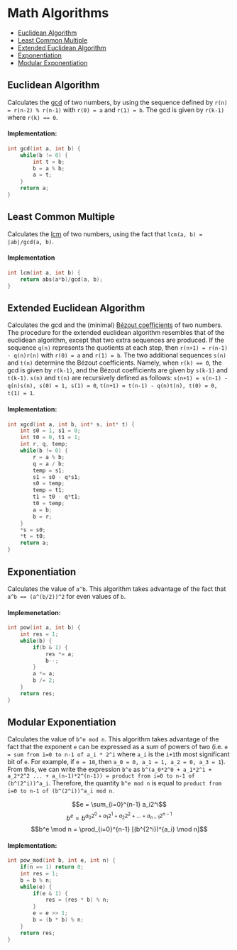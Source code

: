 # Math Algorithms

- [Euclidean Algorithm](#euclidean-algorithm)
- [Least Common Multiple](#least-common-multiple)
- [Extended Euclidean Algorithm](#extended-euclidean-algorithm)
- [Exponentiation](#exponentiation)
- [Modular Exponentiation](#modular-exponentiation)

## Euclidean Algorithm <a name="euclidean-algorithm"></a>

Calculates the [gcd](https://en.wikipedia.org/wiki/Greatest_common_divisor) of two numbers, by using the sequence defined by `r(n) = r(n-2) % r(n-1)` with `r(0) = a` and `r(1) = b`. The gcd is given by `r(k-1)` where `r(k) == 0`.

#### Implementation:

```C
int gcd(int a, int b) {
    while(b != 0) {
        int t = b;
        b = a % b;
        a = t;
    }
    return a;
}
```

## Least Common Multiple <a name="least-common-multiple"></a>

Calculates the [lcm](https://en.wikipedia.org/wiki/Least_common_multiple) of two numbers, using the fact that `lcm(a, b) = |ab|/gcd(a, b)`.

#### Implementation

```C
int lcm(int a, int b) {
    return abs(a*b)/gcd(a, b);
}
```

## Extended Euclidean Algorithm <a name="extended-euclidean-algorithm"></a>

Calculates the gcd and the (minimal) [Bézout coefficients](https://en.wikipedia.org/wiki/B%C3%A9zout%27s_identity) of two numbers. The procedure for the extended euclidean algorithm resembles that of the euclidean algorithm, except that two extra sequences are produced. If the sequence `q(n)` represents the quotients at each step, then `r(n+1) = r(n-1) - q(n)r(n)` with `r(0) = a` and `r(1) = b`. The two additional sequences `s(n)` and `t(n)` determine the Bézout coefficients. Namely, when `r(k) == 0`, the gcd is given by `r(k-1)`, and the Bézout coefficients are given by `s(k-1)` and `t(k-1)`. `s(n)` and `t(n)` are recursively defined as follows: `s(n+1) = s(n-1) - q(n)s(n), s(0) = 1, s(1) = 0`, `t(n+1) = t(n-1) - q(n)t(n), t(0) = 0, t(1) = 1`.

#### Implementation:

```C
int xgcd(int a, int b, int* s, int* t) {
    int s0 = 1, s1 = 0;
    int t0 = 0, t1 = 1;
    int r, q, temp;
    while(b != 0) {
        r = a % b;
        q = a / b;
        temp = s1;
        s1 = s0 - q*s1;
        s0 = temp;
        temp = t1;
        t1 = t0 - q*t1;
        t0 = temp;
        a = b;
        b = r;
    }
    *s = s0;
    *t = t0;
    return a;
}
```

## Exponentiation <a name="exponentiation"></a>

Calculates the value of `a^b`. This algorithm takes advantage of the fact that `a^b == (a^(b/2))^2` for even values of `b`.

#### Implemenetation:

```C
int pow(int a, int b) {
    int res = 1;
    while(b) {
        if(b & 1) {
            res *= a;
            b--;
        }
        a *= a;
        b /= 2;
    }
    return res;
}
```

## Modular Exponentiation <a name="modular-exponentiation"></a>

Calculates the value of `b^e mod n`. This algorithm takes advantage of the fact that the exponent `e` can be expressed as a sum of powers of two (i.e. `e = sum from i=0 to n-1 of a_i * 2^i` where `a_i` is the `i+1`th most significant bit of `e`. For example, if `e = 10`, then `a_0 = 0, a_1 = 1, a_2 = 0, a_3 = 1`). From this, we can write the expression `b^e` as `b^(a_0*2^0 + a_1*2^1 + a_2*2^2 ... + a_(n-1)*2^(n-1)) = product from i=0 to n-1 of (b^(2^i))^a_i`. Therefore, the quantity `b^e mod n` is equal to `product from i=0 to n-1 of (b^(2^i))^a_i mod n`.

$$e = \sum_{i=0}^{n-1} a_i2^i$$
$$ b^e = b^{a_0 2^0 + a_1 2^1 + a_2 2^2 + \dots + a_{n-1} 2^{n-1}}$$
$$b^e \mod n = \prod_{i=0}^{n-1} [(b^{2^i})^{a_i} \mod n]$$

#### Implementation:

```C
int pow_mod(int b, int e, int n) {
    if(n == 1) return 0;
    int res = 1;
    b = b % n;
    while(e) {
        if(e & 1) {
            res = (res * b) % n;
        }
        e = e >> 1;
        b = (b * b) % n;
    }
    return res;
}
```
